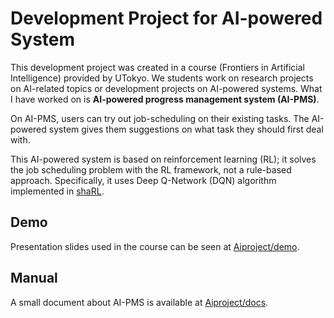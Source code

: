 # Development Project for AI-powered System

This development project was created in a course (Frontiers in Artificial Intelligence) provided by UTokyo. We students work on research projects on AI-related topics or development projects on AI-powered systems. What I have worked on is **AI-powered progress management system (AI-PMS)**.

On AI-PMS, users can try out job-scheduling on their existing tasks. The AI-powered system gives them suggestions on what task they should first deal with.

This AI-powered system is based on reinforcement learning (RL); it solves the job scheduling problem with the RL framework, not a rule-based approach. Specifically, it uses Deep Q-Network (DQN) algorithm implemented in [shaRL](https://github.com/Sharkkii/shaRL).

## Demo

Presentation slides used in the course can be seen at [Aiproject/demo](https://github.com/Sharkkii/Aiproject/tree/develop/demo).

## Manual

A small document about AI-PMS is available at [Aiproject/docs](https://github.com/Sharkkii/Aiproject/tree/develop/docs).
